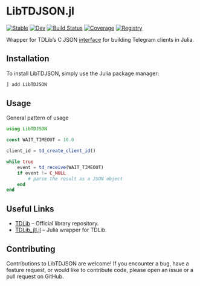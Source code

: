 # LibTDJSON.jl

[![Stable](https://img.shields.io/badge/docs-stable-blue.svg)](https://bhftbootcamp.github.io/LibTDJSON.jl/stable/)
[![Dev](https://img.shields.io/badge/docs-dev-blue.svg)](https://bhftbootcamp.github.io/LibTDJSON.jl/dev/)
[![Build Status](https://github.com/bhftbootcamp/LibTDJSON.jl/actions/workflows/Coverage.yml/badge.svg?branch=master)](https://github.com/bhftbootcamp/LibTDJSON.jl/actions/workflows/Coverage.yml?query=branch%3Amaster)
[![Coverage](https://codecov.io/gh/bhftbootcamp/LibTDJSON.jl/branch/master/graph/badge.svg)](https://codecov.io/gh/bhftbootcamp/LibTDJSON.jl)
[![Registry](https://img.shields.io/badge/registry-Green-green)](https://github.com/bhftbootcamp/Green)

Wrapper for TDLib’s C JSON [interface](https://core.telegram.org/tdlib/docs/td__json__client_8h.html) for building Telegram clients in Julia.

## Installation

To install LibTDJSON, simply use the Julia package manager:

```julia
] add LibTDJSON
```

## Usage

General pattern of usage

```julia
using LibTDJSON

const WAIT_TIMEOUT = 10.0

client_id = td_create_client_id()

while true
    event = td_receive(WAIT_TIMEOUT)
    if event != C_NULL
        # parse the result as a JSON object
    end
end
```

## Useful Links

- [TDLib](https://github.com/tdlib/td) – Official library repository.
- [TDLib_jll.jl](https://github.com/JuliaBinaryWrappers/TDLib_jll.jl) – Julia wrapper for TDLib.

## Contributing

Contributions to LibTDJSON are welcome! If you encounter a bug, have a feature request, or would like to contribute code, please open an issue or a pull request on GitHub.
